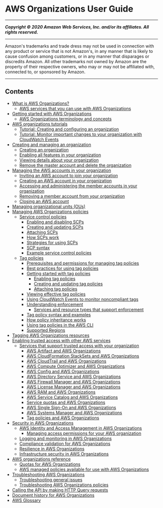 # AWS Organizations User Guide

-----
*****Copyright &copy; 2020 Amazon Web Services, Inc. and/or its affiliates. All rights reserved.*****

-----
Amazon's trademarks and trade dress may not be used in 
     connection with any product or service that is not Amazon's, 
     in any manner that is likely to cause confusion among customers, 
     or in any manner that disparages or discredits Amazon. All other 
     trademarks not owned by Amazon are the property of their respective
     owners, who may or may not be affiliated with, connected to, or 
     sponsored by Amazon.

-----
## Contents
+ [What is AWS Organizations?](orgs_introduction.md)
   + [AWS services that you can use with AWS Organizations](orgs_integrated-services-list.md)
+ [Getting started with AWS Organizations](orgs_getting-started.md)
   + [AWS Organizations terminology and concepts](orgs_getting-started_concepts.md)
+ [AWS organizations tutorials](orgs_tutorials.md)
   + [Tutorial: Creating and configuring an organization](orgs_tutorials_basic.md)
   + [Tutorial: Monitor important changes to your organization with CloudWatch Events](orgs_tutorials_cwe.md)
+ [Creating and managing an organization](orgs_manage_org.md)
   + [Creating an organization](orgs_manage_create.md)
   + [Enabling all features in your organization](orgs_manage_org_support-all-features.md)
   + [Viewing details about your organization](orgs_manage_org_details.md)
   + [Remove the master account and delete the organization](orgs_manage_org_delete.md)
+ [Managing the AWS accounts in your organization](orgs_manage_accounts.md)
   + [Inviting an AWS account to join your organization](orgs_manage_accounts_invites.md)
   + [Creating an AWS account in your organization](orgs_manage_accounts_create.md)
   + [Accessing and administering the member accounts in your organization](orgs_manage_accounts_access.md)
   + [Removing a member account from your organization](orgs_manage_accounts_remove.md)
   + [Closing an AWS account](orgs_manage_accounts_close.md)
+ [Managing organizational units (OUs)](orgs_manage_ous.md)
+ [Managing AWS Organizations policies](orgs_manage_policies.md)
   + [Service control policies](orgs_manage_policies_scp.md)
      + [Enabling and disabling SCPs](enable-scps.md)
      + [Creating and updating SCPs](create-policy.md)
      + [Attaching SCPs](attach-scps.md)
      + [How SCPs work](orgs_manage_policies_about-scps.md)
      + [Strategies for using SCPs](SCP_strategies.md)
      + [SCP syntax](orgs_reference_scp-syntax.md)
      + [Example service control policies](orgs_manage_policies_example-scps.md)
   + [Tag policies](orgs_manage_policies_tag-policies.md)
      + [Prerequisites and permissions for managing tag policies](orgs_manage_policies_tag-policies-prereqs.md)
      + [Best practices for using tag policies](orgs_manage_policies_tag-policies-best-practices.md)
      + [Getting started with tag policies](tag-policies-getting-started.md)
         + [Enabling tag policies](enable-tag-policies.md)
         + [Creating and updating tag policies](orgs_manage_policies_tag-policies-create.md)
         + [Attaching tag policies](attach-tag-policy.md)
      + [Viewing effective tag policies](orgs_manage_policies_tag-policies-effective.md)
      + [Using CloudWatch Events to monitor noncompliant tags](orgs_manage_policies_tag-policies-cwe.md)
      + [Understanding enforcement](orgs_manage_policies_tag-policies-enforcement.md)
         + [Services and resource types that support enforcement](orgs_manage_policies_supported-resources-enforcement.md)
      + [Tag policy syntax and examples](orgs_manage_policies_example-tag-policies.md)
      + [How policy inheritance works](orgs_manage_policies-inheritance.md)
      + [Using tag policies in the AWS CLI](tag-policy-cli.md)
      + [Supported Regions](tag-policies-regions.md)
+ [Tagging AWS Organizations resources](orgs_tagging.md)
+ [Enabling trusted access with other AWS services](orgs_integrate_services.md)
   + [Services that support trusted access with your organization](services-that-can-integrate.md)
      + [AWS Artifact and AWS Organizations](services-that-can-integrate-art.md)
      + [AWS CloudFormation StackSets and AWS Organizations](services-that-can-integrate-cloudformation.md)
      + [AWS CloudTrail and AWS Organizations](services-that-can-integrate-ct.md)
      + [AWS Compute Optimizer and AWS Organizations](services-that-can-integrate-compute-optimizer.md)
      + [AWS Config and AWS Organizations](services-that-can-integrate-config.md)
      + [AWS Directory Service and AWS Organizations](services-that-can-integrate-ads.md)
      + [AWS Firewall Manager and AWS Organizations](services-that-can-integrate-fms.md)
      + [AWS License Manager and AWS Organizations](services-that-can-integrate-license-manager.md)
      + [AWS RAM and AWS Organizations](services-that-can-integrate-ram.md)
      + [AWS Service Catalog and AWS Organizations](services-that-can-integrate-service-catalog.md)
      + [Service quotas and AWS Organizations](services-that-can-integrate-service-quotas.md)
      + [AWS Single Sign-On and AWS Organizations](services-that-can-integrate-peregrine.md)
      + [AWS Systems Manager and AWS Organizations](services-that-can-integrate-systems-manager.md)
      + [Tag policies and AWS Organizations](orgs_integrate_services-tag-policies.md)
+ [Security in AWS Organizations](security.md)
   + [AWS Identity and Access Management in AWS Organizations](orgs_permissions.md)
      + [Managing access permissions for your AWS organization](orgs_permissions_overview.md)
   + [Logging and monitoring in AWS Organizations](orgs_incident-response.md)
   + [Compliance validation for AWS Organizations](orgs_compliance-validation.md)
   + [Resilience in AWS Organizations](disaster-recovery-resiliency.md)
   + [Infrastructure security in AWS Organizations](infrastructure-security.md)
+ [AWS organizations reference](orgs_reference.md)
   + [Quotas for AWS Organizations](orgs_reference_limits.md)
   + [AWS managed policies available for use with AWS Organizations](orgs_reference_available-policies.md)
+ [Troubleshooting AWS Organizations](orgs_troubleshoot.md)
   + [Troubleshooting general issues](orgs_troubleshoot_general.md)
   + [Troubleshooting AWS Organizations policies](org_troubleshoot_policies.md)
+ [Calling the API by making HTTP Query requests](orgs_query-requests.md)
+ [Document history for AWS Organizations](document-history.md)
+ [AWS Glossary](glossary.md)